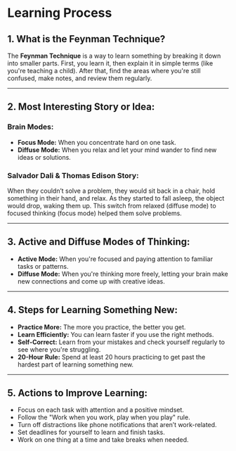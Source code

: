 # Learning Process

## 1. What is the Feynman Technique?
The **Feynman Technique** is a way to learn something by breaking it down into smaller parts. First, you learn it, then explain it in simple terms (like you're teaching a child). After that, find the areas where you're still confused, make notes, and review them regularly.

---

## 2. Most Interesting Story or Idea:
### Brain Modes:
- **Focus Mode:** When you concentrate hard on one task.
- **Diffuse Mode:** When you relax and let your mind wander to find new ideas or solutions.

### Salvador Dali & Thomas Edison Story:
When they couldn’t solve a problem, they would sit back in a chair, hold something in their hand, and relax. As they started to fall asleep, the object would drop, waking them up. This switch from relaxed (diffuse mode) to focused thinking (focus mode) helped them solve problems.

---

## 3. Active and Diffuse Modes of Thinking:
- **Active Mode:** When you're focused and paying attention to familiar tasks or patterns.
- **Diffuse Mode:** When you're thinking more freely, letting your brain make new connections and come up with creative ideas.

---

## 4. Steps for Learning Something New:
- **Practice More:** The more you practice, the better you get.
- **Learn Efficiently:** You can learn faster if you use the right methods.
- **Self-Correct:** Learn from your mistakes and check yourself regularly to see where you're struggling.
- **20-Hour Rule:** Spend at least 20 hours practicing to get past the hardest part of learning something new.

---

## 5. Actions to Improve Learning:
- Focus on each task with attention and a positive mindset.
- Follow the "Work when you work, play when you play" rule.
- Turn off distractions like phone notifications that aren’t work-related.
- Set deadlines for yourself to learn and finish tasks.
- Work on one thing at a time and take breaks when needed.
